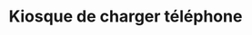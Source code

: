 ---
title: "Kiosque de charger téléphone"
url: /oueya/kiosque-de-charger-telephone/
shop: kiosque
---